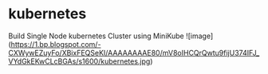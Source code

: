 # kubernetes
Build Single Node kubernetes Cluster using MiniKube
![image] (https://1.bp.blogspot.com/-CXWywEZuyFo/XBixFEQSeKI/AAAAAAAAE80/mV8oIHCQrQwtu9fijU374IFJ_VYdGkEKwCLcBGAs/s1600/kubernetes.jpg)
